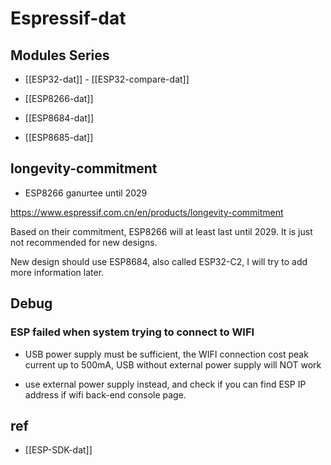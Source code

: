 
# Espressif-dat

## Modules Series 

- [[ESP32-dat]] - [[ESP32-compare-dat]]

- [[ESP8266-dat]]

- [[ESP8684-dat]]

- [[ESP8685-dat]]


## longevity-commitment

- ESP8266 ganurtee until 2029 

https://www.espressif.com.cn/en/products/longevity-commitment

Based on their commitment, ESP8266 will at least last until 2029. It is just not recommended for new designs. 

New design should use ESP8684, also called ESP32-C2, I will try to add more information later.

## Debug 

### ESP failed when system trying to connect to WIFI

- USB power supply must be sufficient, the WIFI connection cost peak current up to 500mA, USB without external power supply will NOT work

- use external power supply instead, and check if you can find ESP IP address if wifi back-end console page. 



## ref 

- [[ESP-SDK-dat]]